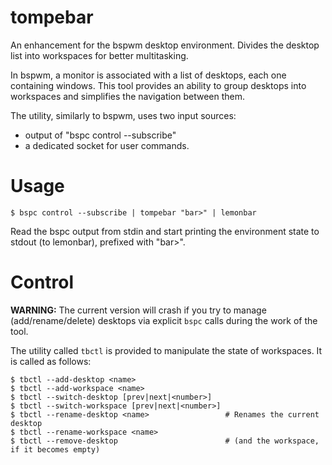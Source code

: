 # tompebar
An enhancement for the bspwm desktop environment. Divides the desktop list into workspaces for better multitasking.

In bspwm, a monitor is associated with a list of desktops, each one containing windows.
This tool provides an ability to group desktops into workspaces and simplifies the navigation between them.

The utility, similarly to bspwm, uses two input sources:
* output of "bspc control --subscribe"
* a dedicated socket for user commands.

# Usage
`$ bspc control --subscribe | tompebar "bar>" | lemonbar`

Read the bspc output from stdin and start printing the environment state to stdout (to lemonbar), prefixed with "bar>".

# Control
**WARNING:** The current version will crash if you try to manage (add/rename/delete) desktops via explicit `bspc` calls
during the work of the tool.

The utility called `tbctl` is provided to manipulate the state of workspaces. It is called as follows:
```
$ tbctl --add-desktop <name>
$ tbctl --add-workspace <name>
$ tbctl --switch-desktop [prev|next|<number>]
$ tbctl --switch-workspace [prev|next|<number>]
$ tbctl --rename-desktop <name>                 # Renames the current desktop
$ tbctl --rename-workspace <name>
$ tbctl --remove-desktop                        # (and the workspace, if it becomes empty)
```
